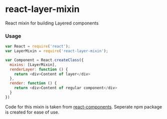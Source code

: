 # react-layer-mixin

React mixin for building Layered components

### Usage
```javascript
var React = require('react');
var LayerMixin = require('react-layer-mixin');

var Component = React.createClass({
  mixins: [LayerMixin],
  renderLayer: function () {
    return <div>Content of layer</div>
  },
  render: function () {
    return <div>Content of regular component</div>
  }
})

```

Code for this mixin is taken from [react-components](https://github.com/Khan/react-components/blob/master/js/layered-component-mixin.jsx).
Seperate npm package is created for ease of use.

